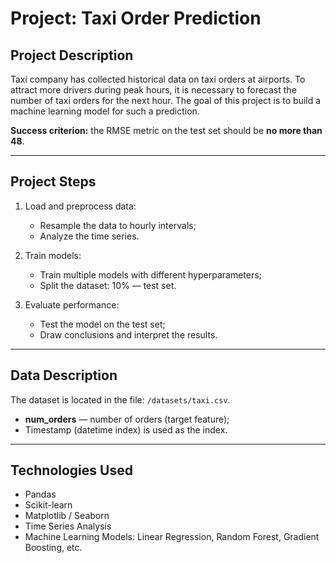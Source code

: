 # Project: Taxi Order Prediction

## Project Description

Taxi company has collected historical data on taxi orders at airports. To attract more drivers during peak hours, it is necessary to forecast the number of taxi orders for the next hour. The goal of this project is to build a machine learning model for such a prediction.

**Success criterion:** the RMSE metric on the test set should be **no more than 48**.

---

## Project Steps

1. Load and preprocess data:
   - Resample the data to hourly intervals;
   - Analyze the time series.

2. Train models:
   - Train multiple models with different hyperparameters;
   - Split the dataset: 10% — test set.

3. Evaluate performance:
   - Test the model on the test set;
   - Draw conclusions and interpret the results.

---

## Data Description

The dataset is located in the file: `/datasets/taxi.csv`.

- **num_orders** — number of orders (target feature);
- Timestamp (datetime index) is used as the index.

---

## Technologies Used

- Pandas
- Scikit-learn
- Matplotlib / Seaborn
- Time Series Analysis
- Machine Learning Models: Linear Regression, Random Forest, Gradient Boosting, etc.